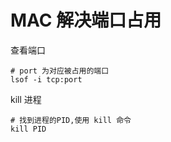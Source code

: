 MAC 解决端口占用
===

查看端口

```
# port 为对应被占用的端口
lsof -i tcp:port
```

kill 进程

```
# 找到进程的PID,使用 kill 命令
kill PID
```
